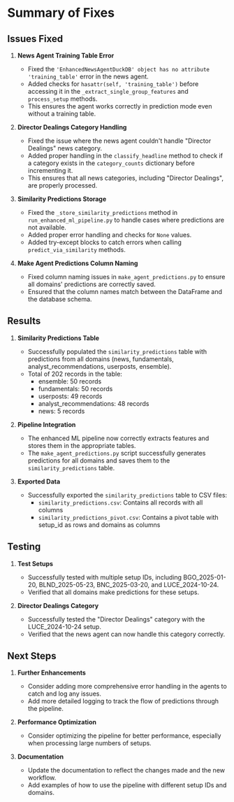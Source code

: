 # Summary of Fixes

## Issues Fixed

1. **News Agent Training Table Error**
   - Fixed the `'EnhancedNewsAgentDuckDB' object has no attribute 'training_table'` error in the news agent.
   - Added checks for `hasattr(self, 'training_table')` before accessing it in the `_extract_single_group_features` and `process_setup` methods.
   - This ensures the agent works correctly in prediction mode even without a training table.

2. **Director Dealings Category Handling**
   - Fixed the issue where the news agent couldn't handle "Director Dealings" news category.
   - Added proper handling in the `classify_headline` method to check if a category exists in the `category_counts` dictionary before incrementing it.
   - This ensures that all news categories, including "Director Dealings", are properly processed.

3. **Similarity Predictions Storage**
   - Fixed the `_store_similarity_predictions` method in `run_enhanced_ml_pipeline.py` to handle cases where predictions are not available.
   - Added proper error handling and checks for `None` values.
   - Added try-except blocks to catch errors when calling `predict_via_similarity` methods.

4. **Make Agent Predictions Column Naming**
   - Fixed column naming issues in `make_agent_predictions.py` to ensure all domains' predictions are correctly saved.
   - Ensured that the column names match between the DataFrame and the database schema.

## Results

1. **Similarity Predictions Table**
   - Successfully populated the `similarity_predictions` table with predictions from all domains (news, fundamentals, analyst_recommendations, userposts, ensemble).
   - Total of 202 records in the table:
     - ensemble: 50 records
     - fundamentals: 50 records
     - userposts: 49 records
     - analyst_recommendations: 48 records
     - news: 5 records

2. **Pipeline Integration**
   - The enhanced ML pipeline now correctly extracts features and stores them in the appropriate tables.
   - The `make_agent_predictions.py` script successfully generates predictions for all domains and saves them to the `similarity_predictions` table.

3. **Exported Data**
   - Successfully exported the `similarity_predictions` table to CSV files:
     - `similarity_predictions.csv`: Contains all records with all columns
     - `similarity_predictions_pivot.csv`: Contains a pivot table with setup_id as rows and domains as columns

## Testing

1. **Test Setups**
   - Successfully tested with multiple setup IDs, including BGO_2025-01-20, BLND_2025-05-23, BNC_2025-03-20, and LUCE_2024-10-24.
   - Verified that all domains make predictions for these setups.

2. **Director Dealings Category**
   - Successfully tested the "Director Dealings" category with the LUCE_2024-10-24 setup.
   - Verified that the news agent can now handle this category correctly.

## Next Steps

1. **Further Enhancements**
   - Consider adding more comprehensive error handling in the agents to catch and log any issues.
   - Add more detailed logging to track the flow of predictions through the pipeline.

2. **Performance Optimization**
   - Consider optimizing the pipeline for better performance, especially when processing large numbers of setups.

3. **Documentation**
   - Update the documentation to reflect the changes made and the new workflow.
   - Add examples of how to use the pipeline with different setup IDs and domains. 